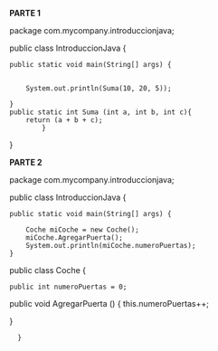 
**PARTE 1**

package com.mycompany.introduccionjava;

public class IntroduccionJava {

    public static void main(String[] args) {

        
        System.out.println(Suma(10, 20, 5));
                
    }
    public static int Suma (int a, int b, int c){
        return (a + b + c);
            }
}


**PARTE 2**

package com.mycompany.introduccionjava;

public class IntroduccionJava {

    public static void main(String[] args) {

        Coche miCoche = new Coche();
        miCoche.AgregarPuerta();
        System.out.println(miCoche.numeroPuertas);
    }
public class Coche { 
    
    public int numeroPuertas = 0;
   
   public void AgregarPuerta () {
       this.numeroPuertas++;
       
   }
    
	  }
